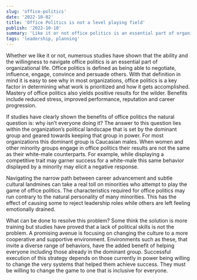 ```yaml
---
slug: 'office-politics'
date: '2022-10-02'
title: 'Office Politics is not a level playing field'
publish: '2022-10-10'
summary: 'Like it or not office politics is an essential part of organizational life and is a key avenue to success.  Unfortunately the playing field is not level for all people.'
tags: 'leadership, planning'
---
```


Whether we like it or not, numerous studies have shown that the ability and the willingness to navigate office politics is an essential part of organizational life. Office politics is defined as being able to negotiate, influence, engage, convince and persuade others. With that definition in mind it is easy to see why in most organizations, office politics is a key factor in determining what work is prioritized and how it gets accomplished. Mastery of office politics also yields positive results for the wilder. Benefits include reduced stress, improved performance, reputation and career progression.

If studies have clearly shown the benefits of office politics the natural question is: why isn’t everyone doing it? The answer to this question lies within the organization’s political landscape that is set by the dominant group and geared towards keeping that group in power. For most organizations this dominant group is Caucasian males. When women and other minority groups engage in office politics their results are not the same as their white-male counterparts. For example, while displaying a competitive trait may garner success for a white-male this same behavior displayed by a minority may elicit a negative response.

Navigating the narrow path between career advancement and subtle cultural landmines can take a real toll on minorities who attempt to play the game of office politics. The characteristics required for office politics may run contrary to the natural personality of many minorities. This has the effect of causing some to reject leadership roles while others are left feeling emotionally drained.

What can be done to resolve this problem? Some think the solution is more training but studies have proved that a lack of political skills is not the problem. A promising avenue is focusing on changing the culture to a more cooperative and supportive environment. Environments such as these, that invite a diverse range of behaviors, have the added benefit of helping everyone including those already in the dominant group. Successful execution of this strategy depends on those currently in power being willing to change the very systems that helped them achieve success. They must be willing to change the game to one that is inclusive for everyone.

